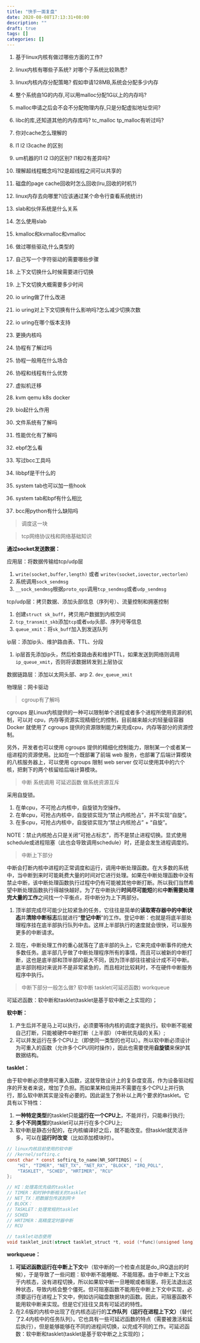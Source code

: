 ```yaml
---
title: "快手一面复盘"
date: 2020-08-08T17:13:31+08:00
description: ""
draft: true
tags: []
categories: []
---
```



1. 基于linux内核有做过哪些方面的工作?

2. linux内核有哪些子系统? 对哪个子系统比较熟悉?

3. linux内核内存分配策略? 假如申请128MB,系统会分配多少内存

4. 整个系统由1G的内存,可以用malloc分配1G以上的内存吗?

5. malloc申请之后会不会不分配物理内存,只是分配虚拟地址空间?

6. libc的库,还知道其他的内存库吗?  tc_malloc tp_malloc有听过吗?

7. 你对cache怎么理解的

8. l1 l2 l3cache 的区别

9. um机器的l1 l2 l3的区别? l1和l2有差异吗?  
10. 理解超线程概念吗?l2是超线程之间可以共享的
11. 磁盘的page cache回收时怎么回收(lru,回收的时机?)
12. linux内存去向哪里?(应该通过某个命令行查看系统统计)
13. slab和伙伴系统是什么关系
14. 怎么使用slab
15. kmalloc和kvmalloc和vmalloc
16. 做过哪些驱动,什么类型的
17. 自己写一个字符驱动的需要哪些步骤
18. 上下文切换什么时候需要进行切换
19. 上下文切换大概需要多少时间
20. io uring做了什么改进
21. io uring对上下文切换有什么影响吗?怎么减少切换次数
22. io uring在哪个版本支持
23. 更换内核吗
24. 协程有了解过吗
25. 协程一般用在什么场合
26. 协程和线程有什么优势
27. 虚拟机迁移
28. kvm qemu k8s docker
29. bio起什么作用
30. 文件系统有了解吗
31. 性能优化有了解吗
32. ebpf怎么看
33. 写过bcc工具吗
34. libbpf是干什么的
35. system tab也可以加一些hook
36. system tab和bpf有什么相比
37. bcc用python有什么缺陷吗

> 调度这一块


> tcp网络协议栈和网络基础知识

**通过socket发送数据：**

应用层：将数据传输给tcp/udp层
1. `write(socket,buffer,length)` 或者 `writev(socket,iovector,vectorlen)`
2. 系统调用`sock_sendmsg`
3. `__sock_sendmsg`根据`proto_ops`调用`tcp_sendmsg`或者`udp_sendmsg`

tcp/udp层：拷贝数据、添加头部信息（序列号）、流量控制和拥塞控制
1. 创建`struct sk_buff`，拷贝用户数据到内核空间
2. `tcp_transmit_skb`添加`tcp`或者`udp`头部、序列号等信息
3. `queue_xmit`：将`sk_buff`加入到发送队列

ip层：添加ip头、维护路由表、TTL、分段
1. ip层首先添加ip头，然后检查路由表和维护TTL，如果发送到网络则调用`ip_queue_xmit`，否则将该数据转发到上层协议

数据链路层：添加以太网头部、arp
2. `dev_queue_xmit`

物理层：网卡驱动

> cgroup有了解吗

cgroups 是Linux内核提供的一种可以限制单个进程或者多个进程所使用资源的机制，可以对 cpu，内存等资源实现精细化的控制，目前越来越火的轻量级容器 Docker 就使用了 cgroups 提供的资源限制能力来完成cpu，内存等部分的资源控制。

另外，开发者也可以使用 cgroups 提供的精细化控制能力，限制某一个或者某一组进程的资源使用。比如在一个既部署了前端 web 服务，也部署了后端计算模块的八核服务器上，可以使用 cgroups 限制 web server 仅可以使用其中的六个核，把剩下的两个核留给后端计算模块。

> 中断 系统调用  可延迟函数 做系统资源互斥

采用自旋锁。

1. 在单cpu，不可抢占内核中，自旋锁为空操作。
2. 在单cpu，可抢占内核中，自旋锁实现为“禁止内核抢占”，并不实现“自旋”。
3. 在多cpu，可抢占内核中，自旋锁实现为“禁止内核抢占” + “自旋”。

NOTE：禁止内核抢占只是关闭“可抢占标志”，而不是禁止进程切换。显式使用schedule或进程阻塞（此也会导致调用schedule）时，还是会发生进程调度的。

> 中断上下部分

中断会打断内核中进程的正常调度和运行，调用中断处理函数。在大多数的系统中，当中断到来时可能耗费大量的时间对它进行处理。如果在中断处理函数中没有禁止中断，该中断处理函数执行过程中仍有可能被其他中断打断。所以我们当然希望中断处理函数执行得越快越好。为了在中断执行**时间尽可能短**的和**中断需要处理完大量的工作**之间找一个平衡点，将中断分为上下两部分。

1. 顶半部完成尽可能少比较紧急的任务，它往往是简单的**读取寄存器中的中断状态**并**清除中断标志**后就进行“**登记中断**”的工作。登记中断：也就是将底半部处理程序挂在底半部执行队列中去。这样上半部执行的速度就会很快，可以服务更多的中断请求。

2. 现在，中断处理工作的重心就落在了底半部的头上，它来完成中断事件的绝大多数任务。底半部几乎做了中断处理程序所有的事情，而且可以被新的中断打断，这也是底半部和顶半部的最大不同，因为顶半部往往被设计成不可中断。底半部则相对来说并不是非常紧急的，而且相对比较耗时，不在硬件中断服务程序中执行。 

> 中断下部分一般怎么做? 软中断 tasklet(可延迟函数) workqueue

可延迟函数：软中断和tasklet(tasklet是基于软中断之上实现的)；

**软中断：**

1. 产生后并不是马上可以执行，必须要等待内核的调度才能执行。软中断不能被自己打断，只能被硬件中断打断（上半部）（中断优先级的关系）;
2. 可以并发运行在多个CPU上（即使同一类型的也可以）。所以软中断必须设计为可重入的函数（允许多个CPU同时操作），因此也需要使用**自旋锁**来保护其数据结构。

**tasklet：**

由于软中断必须使用可重入函数，这就导致设计上的复杂度变高，作为设备驱动程序的开发者来说，增加了负担。而如果某种应用并不需要在多个CPU上并行执行，那么软中断其实是没有必要的。因此诞生了弥补以上两个要求的tasklet。它具有以下特性：
1. **一种特定类型**的tasklet只能**运行在一个CPU上**，不能并行，只能串行执行;
2. **多个不同类型**的tasklet可以并行在多个CPU上;
3. 软中断是静态分配的，在内核编译好之后，就不能改变。但tasklet就灵活许多，可以在**运行时改变**（比如添加模块时）。

```c
// linux内核目前使用的软中断
// /kernel/softirq.c
const char * const softirq_to_name[NR_SOFTIRQS] = {
	"HI", "TIMER", "NET_TX", "NET_RX", "BLOCK", "IRQ_POLL",
	"TASKLET", "SCHED", "HRTIMER", "RCU"
};

// HI：处理高优先级的tasklet
// TIMER：和时钟中断相关的tasklet
// NET_TX：把数据包传送到网卡
// BLOCK：
// TASKLET：处理常规的tasklet
// SCHED
// HRTIMER：高精度定时器中断
// RCU

// tasklet动态使用
void tasklet_init(struct tasklet_struct *t, void (*func)(unsigned long), unsigned long data)
```

**workqueue：**

1. **可延迟函数运行在中断上下文**中（软中断的一个检查点就是do_IRQ退出的时候），于是导致了一些问题：软中断不能睡眠、不能阻塞。由于中断上下文出于内核态，没有进程切换，所以如果软中断一旦睡眠或者阻塞，将无法退出这种状态，导致内核会整个僵死。但可阻塞函数不能用在中断上下文中实现，必须要运行在进程上下文中，例如访问磁盘数据块的函数。因此，可阻塞函数不能用软中断来实现。但是它们往往又具有可延迟的特性。
2. 在2.6版的内核中出现了在内核态运行的**工作队列（运行在进程上下文）**（替代了2.4内核中的任务队列）。它也具有一些可延迟函数的特点（需要被激活和延后执行），但是能够能够在不同的进程间切换，以完成不同的工作。可延迟函数：软中断和tasklet(tasklet是基于软中断之上实现的)；

